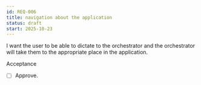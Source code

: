 ```yaml
---
id: REQ-006
title: navigation about the application
status: draft
start: 2025-10-23
---
```

I want the user to be able to dictate to the orchestrator and the orchestrator will take them to the appropriate place in the application.

Acceptance
- [ ] Approve.
